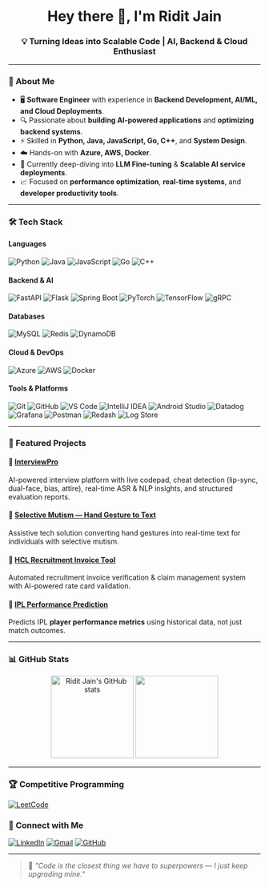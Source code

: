 <h1 align="center">Hey there 👋, I'm Ridit Jain</h1>
<h3 align="center">💡 Turning Ideas into Scalable Code | AI, Backend & Cloud Enthusiast</h3>

---

### 🚀 About Me
- 🖥️ **Software Engineer** with experience in **Backend Development, AI/ML, and Cloud Deployments**.
- 🔍 Passionate about **building AI-powered applications** and **optimizing backend systems**.
- ⚡ Skilled in **Python, Java, JavaScript, Go, C++**, and **System Design**.
- ☁️ Hands-on with **Azure, AWS, Docker**.
- 🧠 Currently deep-diving into **LLM Fine-tuning** & **Scalable AI service deployments**.
- 📈 Focused on **performance optimization**, **real-time systems**, and **developer productivity tools**.

---

### 🛠️ Tech Stack
#### **Languages**
![Python](https://img.shields.io/badge/Python-3670A0?style=for-the-badge&logo=python&logoColor=ffdd54)
![Java](https://img.shields.io/badge/Java-ED8B00?style=for-the-badge&logo=openjdk&logoColor=white)
![JavaScript](https://img.shields.io/badge/JavaScript-F7DF1E?style=for-the-badge&logo=javascript&logoColor=black)
![Go](https://img.shields.io/badge/Go-00ADD8?style=for-the-badge&logo=go&logoColor=white)
![C++](https://img.shields.io/badge/C++-00599C?style=for-the-badge&logo=cplusplus&logoColor=white)

#### **Backend & AI**
![FastAPI](https://img.shields.io/badge/FastAPI-009688?style=for-the-badge&logo=fastapi&logoColor=white)
![Flask](https://img.shields.io/badge/Flask-000000?style=for-the-badge&logo=flask&logoColor=white)
![Spring Boot](https://img.shields.io/badge/Spring_Boot-6DB33F?style=for-the-badge&logo=springboot&logoColor=white)
![PyTorch](https://img.shields.io/badge/PyTorch-EE4C2C?style=for-the-badge&logo=pytorch&logoColor=white)
![TensorFlow](https://img.shields.io/badge/TensorFlow-FF6F00?style=for-the-badge&logo=tensorflow&logoColor=white)
![gRPC](https://img.shields.io/badge/gRPC-512BD4?style=for-the-badge&logo=grpc&logoColor=white)

#### **Databases**
![MySQL](https://img.shields.io/badge/MySQL-005C84?style=for-the-badge&logo=mysql&logoColor=white)
![Redis](https://img.shields.io/badge/Redis-DC382D?style=for-the-badge&logo=redis&logoColor=white)
![DynamoDB](https://img.shields.io/badge/DynamoDB-4053D6?style=for-the-badge&logo=amazondynamodb&logoColor=white)


#### **Cloud & DevOps**
![Azure](https://img.shields.io/badge/Microsoft_Azure-0089D6?style=for-the-badge&logo=microsoft-azure&logoColor=white)
![AWS](https://img.shields.io/badge/AWS-FF9900?style=for-the-badge&logo=amazon-aws&logoColor=white)
![Docker](https://img.shields.io/badge/Docker-2496ED?style=for-the-badge&logo=docker&logoColor=white)

#### **Tools & Platforms**
![Git](https://img.shields.io/badge/Git-F05032?style=for-the-badge&logo=git&logoColor=white)
![GitHub](https://img.shields.io/badge/GitHub-181717?style=for-the-badge&logo=github&logoColor=white)
![VS Code](https://img.shields.io/badge/VS_Code-0078d7?style=for-the-badge&logo=visual-studio-code&logoColor=white)
![IntelliJ IDEA](https://img.shields.io/badge/IntelliJ_IDEA-000000?style=for-the-badge&logo=intellij-idea&logoColor=white)
![Android Studio](https://img.shields.io/badge/Android_Studio-3DDC84?style=for-the-badge&logo=android-studio&logoColor=white)
![Datadog](https://img.shields.io/badge/Datadog-632CA6?style=for-the-badge&logo=datadog&logoColor=white)
![Grafana](https://img.shields.io/badge/Grafana-F46800?style=for-the-badge&logo=grafana&logoColor=white)
![Postman](https://img.shields.io/badge/Postman-FF6C37?style=for-the-badge&logo=postman&logoColor=white)
![Redash](https://img.shields.io/badge/Redash-FF6363?style=for-the-badge&logo=redash&logoColor=white)
![Log Store](https://img.shields.io/badge/Log%20Store-4285F4?style=for-the-badge&logo=google-cloud&logoColor=white)


---

### 📌 Featured Projects
#### 🔹 [InterviewPro](https://github.com/Ridit07/Interview-Pro)
AI-powered interview platform with live codepad, cheat detection (lip-sync, dual-face, bias, attire), real-time ASR & NLP insights, and structured evaluation reports.

#### 🔹 [Selective Mutism — Hand Gesture to Text](https://github.com/Ridit07/Selective-Mutism-Hand-Gesture-To-Text)
Assistive tech solution converting hand gestures into real-time text for individuals with selective mutism.

#### 🔹 [HCL Recruitment Invoice Tool](https://github.com/Ridit07/HCL-Internship-Demo-Recruitment-Invoice-Tool)
Automated recruitment invoice verification & claim management system with AI-powered rate card validation.

#### 🔹 [IPL Performance Prediction](https://github.com/Ridit07/IPL-Prediction-App)
Predicts IPL **player performance metrics** using historical data, not just match outcomes.

---

### 📊 GitHub Stats
<p align="center">
  <img src="https://github-readme-stats.vercel.app/api?username=Ridit07&show_icons=true&theme=radical" alt="Ridit Jain's GitHub stats" height="165"/>
  <img src="https://github-readme-stats.vercel.app/api/top-langs/?username=Ridit07&layout=compact&theme=radical" height="165"/>
</p>

---

### 🏆 Competitive Programming
[![LeetCode](https://img.shields.io/badge/LeetCode-FFA116?style=for-the-badge&logo=leetcode&logoColor=white)](https://leetcode.com/u/ridit_jain19/)


### 🤝 Connect with Me
[![LinkedIn](https://img.shields.io/badge/LinkedIn-0077B5?style=for-the-badge&logo=linkedin&logoColor=white)](https://www.linkedin.com/in/ridit-jain-479230214/)
[![Gmail](https://img.shields.io/badge/Gmail-D14836?style=for-the-badge&logo=gmail&logoColor=white)](mailto:riditjain1@gmail.com)
[![GitHub](https://img.shields.io/badge/GitHub-100000?style=for-the-badge&logo=github&logoColor=white)](https://github.com/Ridit07)

---

> 💬 *"Code is the closest thing we have to superpowers — I just keep upgrading mine."*
